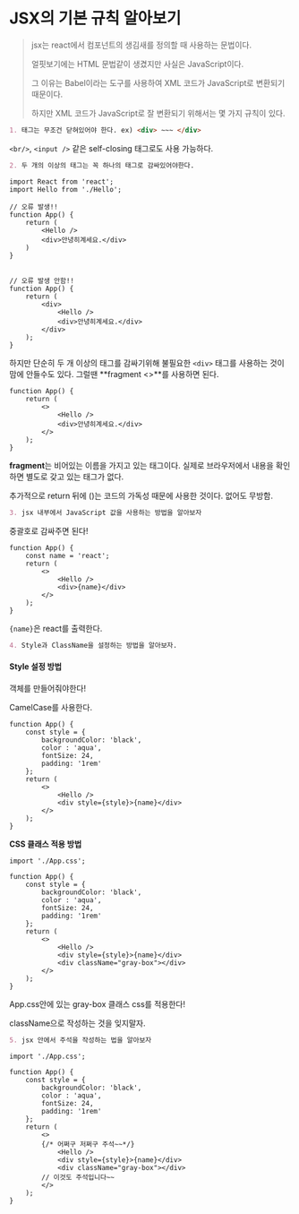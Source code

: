 # JSX의 기본 규칙 알아보기

> jsx는 react에서 컴포넌트의 생김새를 정의할 때 사용하는 문법이다. 
>
> 얼핏보기에는 HTML 문법같이 생겼지만 사실은 JavaScript이다. 
>
> 그 이유는 Babel이라는 도구를 사용하여 XML 코드가 JavaScript로 변환되기 때문이다. 
>
> 하지만 XML 코드가 JavaScript로 잘 변환되기 위해서는 몇 가지 규칙이 있다.



```markdown
1. 태그는 무조건 닫혀있어야 한다. ex) <div> ~~~ </div>
```

`<br/>`, `<input />` 같은 self-closing 태그로도 사용 가능하다. 





```markdown
2. 두 개의 이상의 태그는 꼭 하나의 태그로 감싸있어야한다. 
```

```react
import React from 'react';
import Hello from './Hello';

// 오류 발생!!
function App() {
    return (
    	<Hello />
        <div>안녕히계세요.</div>
    )
}

    
// 오류 발생 안함!!
function App() {
    return (
        <div>
    		<Hello />
        	<div>안녕히계세요.</div>
    	</div>
    ); 
}
```

하지만 단순히 두 개 이상의 태그를 감싸기위해 불필요한 `<div>` 태그를 사용하는 것이 맘에 안들수도 있다. 그럴땐 **fragment <>**를 사용하면 된다. 

```react
function App() {
    return (
        <> 
    		<Hello />
        	<div>안녕히계세요.</div>
    	</>
    ); 
}
```

**fragment**는 비어있는 이름을 가지고 있는 태그이다. 실제로 브라우저에서 내용을 확인하면 별도로 갖고 있는 태그가 없다. 

추가적으로 return 뒤에 ()는 코드의 가독성 때문에 사용한 것이다. 없어도 무방함.  





```markdown
3. jsx 내부에서 JavaScript 값을 사용하는 방법을 알아보자 
```

중괄호로 감싸주면 된다!

```react
function App() {
    const name = 'react';
    return (
        <> 
    		<Hello />
        	<div>{name}</div> 
    	</>
    ); 
}
```

`{name}`은 react를 출력한다.





```markdown
4. Style과 ClassName을 설정하는 방법을 알아보자.
```

#### **Style 설정 방법**

객체를 만들어줘야한다!

CamelCase를 사용한다.

```react
function App() {
    const style = {
        backgroundColor: 'black',
        color : 'aqua',
        fontSize: 24,
        padding: '1rem'
    };
    return (
        <> 
    		<Hello />
        	<div style={style}>{name}</div> 
    	</>
    ); 
}
```



**CSS 클래스 적용 방법**

```react
import './App.css';

function App() {
    const style = {
        backgroundColor: 'black',
        color : 'aqua',
        fontSize: 24,
        padding: '1rem'
    };
    return (
        <> 
    		<Hello />
        	<div style={style}>{name}</div> 
        	<div className="gray-box"></div> 
    	</>
    ); 
}
```

App.css안에 있는 gray-box 클래스 css를 적용한다! 

className으로 작성하는 것을 잊지말자.





```markdown
5. jsx 안에서 주석을 작성하는 법을 알아보자 
```

```react
import './App.css';

function App() {
    const style = {
        backgroundColor: 'black',
        color : 'aqua',
        fontSize: 24,
        padding: '1rem'
    };
    return (
        <> 
        {/* 어쩌구 저쩌구 주석~~*/}
    		<Hello />
        	<div style={style}>{name}</div> 
        	<div className="gray-box"></div> 
        // 이것도 주석입니다~~
    	</>
    ); 
}
```